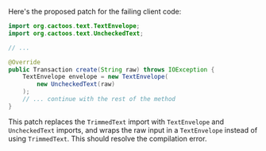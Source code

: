 Here's the proposed patch for the failing client code:

```java
import org.cactoos.text.TextEnvelope;
import org.cactoos.text.UncheckedText;

// ...

@Override
public Transaction create(String raw) throws IOException {
    TextEnvelope envelope = new TextEnvelope(
        new UncheckedText(raw)
    );
    // ... continue with the rest of the method
}
```

This patch replaces the `TrimmedText` import with `TextEnvelope` and `UncheckedText` imports, and wraps the raw input in a `TextEnvelope` instead of using `TrimmedText`. This should resolve the compilation error.